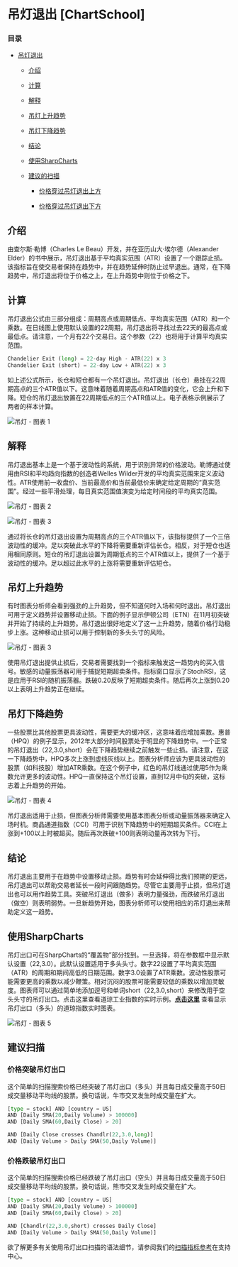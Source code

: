 # 吊灯退出 [ChartSchool]

### 目录

+   [吊灯退出](#chandelier_exit)

    +   [介绍](#introduction)

    +   [计算](#calculation)

    +   [解释](#interpretation)

    +   [吊灯上升趋势](#chandelier_uptrend)

    +   [吊灯下降趋势](#chandelier_downtrend)

    +   [结论](#conclusions)

    +   [使用SharpCharts](#using_with_sharpcharts)

    +   [建议的扫描](#suggested_scans)

        +   [价格穿过吊灯退出上方](#price_crosses_above_chandelier_exit)

        +   [价格穿过吊灯退出下方](#price_crosses_below_chandelier_exit)

## 介绍

由查尔斯·勒博（Charles Le Beau）开发，并在亚历山大·埃尔德（Alexander Elder）的书中展示，吊灯退出基于平均真实范围（ATR）设置了一个跟踪止损。该指标旨在使交易者保持在趋势中，并在趋势延伸时防止过早退出。通常，在下降趋势中，吊灯退出将位于价格之上，在上升趋势中则位于价格之下。

## 计算

吊灯退出公式由三部分组成：周期高点或周期低点、平均真实范围（ATR）和一个乘数。在日线图上使用默认设置的22周期，吊灯退出将寻找过去22天的最高点或最低点。请注意，一个月有22个交易日。这个参数（22）也将用于计算平均真实范围。

```py
Chandelier Exit (long) = 22-day High - ATR(22) x 3 
Chandelier Exit (short) = 22-day Low + ATR(22) x 3

```

如上述公式所示，长仓和短仓都有一个吊灯退出。吊灯退出（长仓）悬挂在22周期高点的三个ATR值以下。这意味着随着周期高点和ATR值的变化，它会上升和下降。短仓的吊灯退出放置在22周期低点的三个ATR值以上。电子表格示例展示了两者的样本计算。

![吊灯 - 图表 1](img/a4b196c93ae4d87aafb7745af704556a.jpg "吊灯 - 图表 1")

## 解释

吊灯退出基本上是一个基于波动性的系统，用于识别异常的价格波动。勒博通过使用由RSI和平均趋向指数的创造者Welles Wilder开发的平均真实范围来定义波动性。ATR使用前一收盘价、当前最高价和当前最低价来确定给定周期的“真实范围”。经过一些平滑处理，每日真实范围值演变为给定时间段的平均真实范围。

![吊灯 - 图表 2](img/f0c59d68fd54302c52d5cd785496a558.jpg "吊灯 - 图表 2")

![吊灯 - 图表 3](img/96d39fa3e34bdb5e2a2f84b2618e4b3a.jpg "吊灯 - 图表 3")

通过将长仓的吊灯退出设置为周期高点的三个ATR值以下，该指标提供了一个三倍波动性的缓冲。足以突破此水平的下降将需要重新评估长仓。相反，对于短仓也适用相同原则。短仓的吊灯退出设置为周期低点的三个ATR值以上，提供了一个基于波动性的缓冲。足以超过此水平的上涨将需要重新评估短仓。

## 吊灯上升趋势

有时图表分析师会看到强劲的上升趋势，但不知道何时入场和何时退出。吊灯退出可用于定义趋势并设置移动止损。下面的例子显示伊顿公司（ETN）在11月初突破并开始了持续的上升趋势。吊灯退出很好地定义了这一上升趋势，随着价格行动稳步上涨。这种移动止损可以用于控制新的多头头寸的风险。

![吊灯 - 图表 3](img/1dc7b0c15c514bad946f8da487c7ae9c.jpg "吊灯 - 图表 3")

使用吊灯退出提供止损后，交易者需要找到一个指标来触发这一趋势内的买入信号。敏感的动量振荡器可用于捕捉短期超卖条件。指标窗口显示了StochRSI，这是应用于RSI的随机振荡器。跌破0.20反映了短期超卖条件。随后再次上涨到0.20以上表明上升趋势正在继续。

## 吊灯下降趋势

一些股票比其他股票更具波动性，需要更大的缓冲区，这意味着应增加乘数。惠普（HPQ）的例子显示，2012年大部分时间股票处于明显的下降趋势中。一个正常的吊灯退出（22,3.0,short）会在下降趋势继续之前触发一些止损。请注意，在这一下降趋势中，HPQ多次上涨到虚线灰线以上。图表分析师应该为更具波动性的股票（如科技股）增加ATR乘数。在这个例子中，红色的吊灯线通过使用5作为乘数允许更多的波动性。HPQ一直保持这个吊灯设置，直到12月中旬的突破，这标志着上升趋势的开始。

![吊灯 - 图表 4](img/b8ec251488e2ff0ac402c308feb7b43c.jpg "吊灯 - 图表 4")

吊灯退出适用于止损，但图表分析师需要使用基本图表分析或动量振荡器来确定入场时机。商品通道指数（CCI）可用于识别下降趋势中的短期超买条件。CCI在上涨到+100以上时被超买。随后再次跌破+100则表明动量再次转为下行。

## 结论

吊灯退出主要用于在趋势中设置移动止损。趋势有时会延伸得比我们预期的更远，吊灯退出可以帮助交易者延长一段时间跟随趋势。尽管它主要用于止损，但吊灯退出也可以用作趋势工具。突破吊灯退出（做多）表明力量强劲，而跌破吊灯退出（做空）则表明弱势。一旦新趋势开始，图表分析师可以使用相应的吊灯退出来帮助定义这一趋势。

## 使用SharpCharts

吊灯出口可在SharpCharts的“覆盖物”部分找到。一旦选择，将在参数框中显示默认设置（22,3.0）。此默认设置适用于多头头寸。数字22设置了平均真实范围（ATR）的周期和期间高低的日期范围。数字3.0设置了ATR乘数。波动性股票可能需要更高的乘数以减少鞭策。相对沉闷的股票可能需要较低的乘数以增加灵敏度。图表师可以通过简单地添加逗号和单词short（22,3.0,short）来修改用于空头头寸的吊灯出口。点击这里查看道琼工业指数的实时示例。**[点击这里](http://stockcharts.com/h-sc/ui?s=$INDU&p=D&b=5&g=0&id=p18499824686&listNum=30&a=299747232 "http://stockcharts.com/h-sc/ui?s=$INDU&p=D&b=5&g=0&id=p18499824686&listNum=30&a=299747232")** 查看显示吊灯出口（多头）的道琼指数实时图表。

![吊灯 - 图表 5](img/07a67424a145f52cb1670a5496c109cf.jpg "吊灯 - 图表 5")

## 建议扫描

### 价格突破吊灯出口

这个简单的扫描搜索价格已经突破了吊灯出口（多头）并且每日成交量高于50日成交量移动平均线的股票。换句话说，牛市交叉发生时成交量在扩大。

```py
[type = stock] AND [country = US] 
AND [Daily SMA(20,Daily Volume) > 100000] 
AND [Daily SMA(60,Daily Close) > 20] 

AND [Daily Close crosses Chandlr(22,3.0,long)] 
AND [Daily Volume > Daily SMA(50,Daily Volume)]
```

### 价格跌破吊灯出口

这个简单的扫描搜索价格已经跌破了吊灯出口（空头）并且每日成交量高于50日成交量移动平均线的股票。换句话说，熊市交叉发生时成交量在扩大。

```py
[type = stock] AND [country = US] 
AND [Daily SMA(20,Daily Volume) > 100000] 
AND [Daily SMA(60,Daily Close) > 20] 

AND [Chandlr(22,3.0,short) crosses Daily Close] 
AND [Daily Volume > Daily SMA(50,Daily Volume)]
```

欲了解更多有关使用吊灯出口扫描的语法细节，请参阅我们的[扫描指标参考](http://stockcharts.com/docs/doku.php?id=scans:indicators#chandelier_exit_chandlr "http://stockcharts.com/docs/doku.php?id=scans:indicators#chandelier_exit_chandlr")在支持中心。
